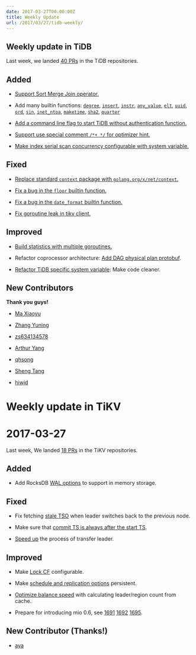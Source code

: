 ```yaml
---
date: 2017-03-27T00:00:00Z
title: Weekly Update
url: /2017/03/27/tidb-weekly/
---
```


## Weekly update in TiDB

Last week, we landed [40 PRs](https://github.com/pingcap/tidb/pulls?utf8=%E2%9C%93&q=is%3Apr%20is%3Amerged%20merged%3A2017-03-20..2017-03-26%20) in the TiDB repositories.

## Added

* [Support Sort Merge Join operator.](https://github.com/pingcap/tidb/pull/2850)

* Add many builtin functions: [`degree`](https://github.com/pingcap/tidb/pull/2844), [`insert`](https://github.com/pingcap/tidb/pull/2855), [`instr`](https://github.com/pingcap/tidb/pull/2857), [`any_value`](https://github.com/pingcap/tidb/pull/2866), [`elt`](https://github.com/pingcap/tidb/pull/2870), [`uuid`](https://github.com/pingcap/tidb/pull/2875), [`ord`](https://github.com/pingcap/tidb/pull/2881), [`sin`](https://github.com/pingcap/tidb/pull/2885), [`inet_ntoa`](https://github.com/pingcap/tidb/pull/2887), [`maketime`](https://github.com/pingcap/tidb/pull/2889), [`sha2`](https://github.com/pingcap/tidb/pull/2914), [`quarter`](https://github.com/pingcap/tidb/pull/2919)

* [Add a command line flag to start TiDB without authentication function.](https://github.com/pingcap/tidb/pull/2897)

* [Support use special comment `/*+ */` for optimizer hint.](https://github.com/pingcap/tidb/pull/2904)

* [Make index serial scan concurrency configurable with system variable.](https://github.com/pingcap/tidb/pull/2928)

## Fixed

* [Replace standard `context` package with `golang.org/x/net/context`.](https://github.com/pingcap/tidb/pull/2890)

* [Fix a bug in the `floor` builtin function.](https://github.com/pingcap/tidb/pull/2898)

* [Fix a bug in the `date_format` builtin function.](https://github.com/pingcap/tidb/pull/2908)

* [Fix goroutine leak in tikv client.](https://github.com/pingcap/tidb/pull/2921)


## Improved

* [Build statistics with multiple goroutines.](https://github.com/pingcap/tidb/pull/2713)

* Refactor coprocessor architecture: [Add DAG physical plan protobuf](https://github.com/pingcap/tidb/pull/2896).

* [Refactor TiDB specific system variable](https://github.com/pingcap/tidb/pull/2915): Make code cleaner.

## New Contributors

**Thank you guys!**

* [Ma Xiaoyu](https://github.com/ilovesoup)

* [Zhang Yuning](https://github.com/codeworm96)

* [zs634134578](https://github.com/zs634134578)

* [Arthur Yang](https://github.com/arthuryangcs)

* [qhsong](https://github.com/qhsong)

* [Sheng Tang](https://github.com/ts25504)

* [hiwjd](https://github.com/hiwjd)


# Weekly update in TiKV

# 2017-03-27

Last week, We landed [18 PRs](https://github.com/search?utf8=%E2%9C%93&q=repo%3Apingcap%2Ftikv+repo%3Apingcap%2Fpd+is%3Apr+is%3Amerged+merged%3A2017-03-19..2017-03-25&type=Issues) in the TiKV repositories.

## Added

* Add RocksDB [WAL options](https://github.com/pingcap/tikv/pull/1679) to support in memory storage.

## Fixed

* Fix fetching [stale TSO](https://github.com/pingcap/pd/pull/572) when leader switches back to the previous node.

* Make sure that [commit TS is always after the start TS](https://github.com/pingcap/tikv/pull/1690).

* [Speed up](https://github.com/pingcap/tikv/pull/1696) the process of transfer leader.

## Improved

* Make [Lock CF](https://github.com/pingcap/tikv/pull/1685) configurable. 

* Make [schedule and replication options](https://github.com/pingcap/pd/pull/574) persistent. 

* [Optimize balance speed](https://github.com/pingcap/pd/pull/575) with calculating leader/region count from cache.

* Prepare for introducing mio 0.6, see [1691](https://github.com/pingcap/tikv/pull/1691) [1692](https://github.com/pingcap/tikv/pull/1692) [1695](https://github.com/pingcap/tikv/pull/1695).

## New Contributor (Thanks!)

* [aya](https://github.com/aya)
